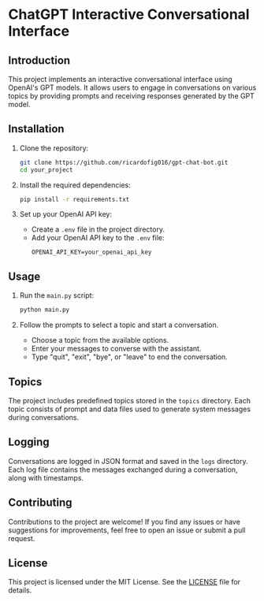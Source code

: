 # ChatGPT Interactive Conversational Interface

## Introduction

This project implements an interactive conversational interface using OpenAI's GPT models. It allows users to engage in conversations on various topics by providing prompts and receiving responses generated by the GPT model.

## Installation

1. Clone the repository:

   ```bash
   git clone https://github.com/ricardofig016/gpt-chat-bot.git
   cd your_project
   ```

2. Install the required dependencies:

   ```bash
   pip install -r requirements.txt
   ```

3. Set up your OpenAI API key:
   - Create a `.env` file in the project directory.
   - Add your OpenAI API key to the `.env` file:
     ```plaintext
     OPENAI_API_KEY=your_openai_api_key
     ```

## Usage

1. Run the `main.py` script:

   ```bash
   python main.py
   ```

2. Follow the prompts to select a topic and start a conversation.
   - Choose a topic from the available options.
   - Enter your messages to converse with the assistant.
   - Type "quit", "exit", "bye", or "leave" to end the conversation.

## Topics

The project includes predefined topics stored in the `topics` directory. Each topic consists of prompt and data files used to generate system messages during conversations.

## Logging

Conversations are logged in JSON format and saved in the `logs` directory. Each log file contains the messages exchanged during a conversation, along with timestamps.

## Contributing

Contributions to the project are welcome! If you find any issues or have suggestions for improvements, feel free to open an issue or submit a pull request.

## License

This project is licensed under the MIT License. See the [LICENSE](LICENSE) file for details.
